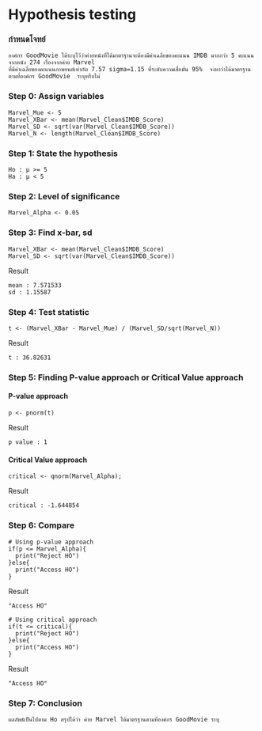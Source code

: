 # Hypothesis testing

### กำหนดโจทย์
```
องค์กร GoodMovie ได้ระบุไว้ว่าค่ายหนังที่ได้มาตรฐานจะต้องมีค่าเฉลี่ยของคะแนน IMDB มากกว่า 5 คะแนน จากหนัง 274 เรื่องจากค่าย Marvel 
ที่มีค่าเฉลี่ยของคะแนนภาพยนต์เท่ากับ 7.57 sigma=1.15 ที่ระดับความเชื่อมั่น 95%  จงหาว่าได้มาตรฐานตามที่องค์กร GoodMovie  ระบุหรือไม่ 

```

### Step 0: Assign variables
```
Marvel_Mue <- 5
Marvel_XBar <- mean(Marvel_Clean$IMDB_Score) 
Marvel_SD <- sqrt(var(Marvel_Clean$IMDB_Score)) 
Marvel_N <- length(Marvel_Clean$IMDB_Score) 
```

### Step 1: State the hypothesis

```
Ho : μ >= 5
Ha : μ < 5
```

### Step 2: Level of significance

```
Marvel_Alpha <- 0.05
```

### Step 3: Find x-bar, sd

```
Marvel_XBar <- mean(Marvel_Clean$IMDB_Score) 
Marvel_SD <- sqrt(var(Marvel_Clean$IMDB_Score)) 
```
Result

```
mean : 7.571533
sd : 1.15587
```

### Step 4: Test statistic
```
t <- (Marvel_XBar - Marvel_Mue) / (Marvel_SD/sqrt(Marvel_N)) 
```
Result
```
t : 36.82631
```

### Step 5: Finding P-value approach or Critical Value approach
#### P-value approach
```
p <- pnorm(t) 
```
Result
```
p value : 1
```

#### Critical Value approach
```
critical <- qnorm(Marvel_Alpha); 
```
Result
```
critical : -1.644854
```

### Step 6: Compare
```
# Using p-value approach
if(p <= Marvel_Alpha){
  print("Reject HO")
}else{
  print("Access HO")
}
```
Result
```
"Access HO"
```
```
# Using critical approach
if(t <= critical){
  print("Reject HO")
}else{
  print("Access HO")
}
```
Result
```
"Access HO"
```
### Step 7: Conclusion
```
ผลลัพธ์เป็นไปตาม Ho สรุปได้ว่า ค่าย Marvel ได้มาตรฐานตามที่องค์กร GoodMovie ระบุ
```
